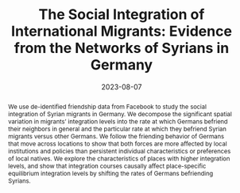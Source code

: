 ---
title: "The Social Integration of International Migrants: Evidence from the Networks of Syrians in Germany"
collection: wps
link: "https://martinkoenen.com/files/Integration_of_Syrian_Migrants_in_Germany.pdf"
coauthors: Michael Bailey, Drew Johnston, Theresa Kuchler, Dominic Russel, and Johannes Stroebel
date: 2023-08-07
outcome_prefix: 'Conditionally Accepted at the '
outcome: 'Journal of Political Economy'
abstract: "We use de-identified friendship data from Facebook to study the social integration of Syrian migrants in Germany. We decompose the significant spatial variation in migrants’ integration levels into the rate at which Germans befriend their neighbors in general and the particular rate at which they befriend Syrian migrants versus other Germans. We follow the friending behavior of Germans that move across locations to show that both forces are more affected by local institutions and policies than persistent individual characteristics or preferences of local natives. We explore the characteristics of places with higher integration levels, and show that integration courses causally affect place-specific equilibrium integration levels by shifting the rates of Germans befriending Syrians."
press: 
data: <a href="https://martinkoenen.com/files/syrian_integration/english_summary.pdf">Research Summary</a> | <a href="https://martinkoenen.com/files/syrian_integration/german_summary.pdf">Research Summary (German version)</a> | <a href="https://martinkoenen.com/files/syrian_integration/slides.pdf">Slides</a> | <a href="https://martinkoenen.com/files/syrian_integration/poster.pdf">Poster (winner, Best Poster at IC2S2 '22)</a>
---